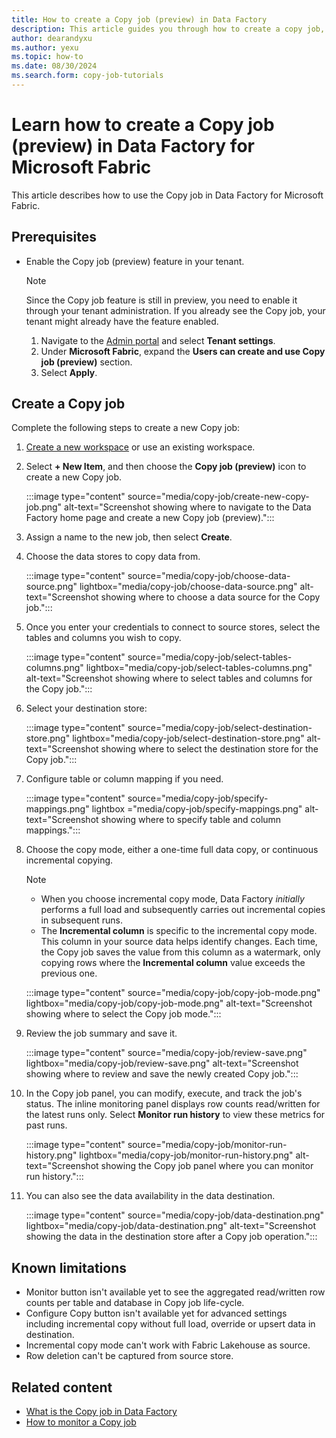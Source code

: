 ```yaml
---
title: How to create a Copy job (preview) in Data Factory
description: This article guides you through how to create a copy job, execute it, and view the results.
author: dearandyxu
ms.author: yexu
ms.topic: how-to
ms.date: 08/30/2024
ms.search.form: copy-job-tutorials 
---
```


# Learn how to create a Copy job (preview) in Data Factory for Microsoft Fabric

This article describes how to use the Copy job in Data Factory for Microsoft Fabric.

## Prerequisites

- Enable the Copy job (preview) feature in your tenant.

  > [!NOTE]
  > Since the Copy job feature is still in preview, you need to enable it through your tenant administration. If you already see the Copy job, your tenant might already have the feature enabled.

  1. Navigate to the [Admin portal](https://msit.powerbi.com/admin-portal) and select **Tenant settings**.
  1. Under **Microsoft Fabric**, expand the **Users can create and use Copy job (preview)** section.
  1. Select **Apply**.

## Create a Copy job

Complete the following steps to create a new Copy job:

1. [Create a new workspace](../get-started/create-workspaces.md) or use an existing workspace.
1. Select **+ New Item**, and then choose the **Copy job (preview)** icon to create a new Copy job.

   :::image type="content" source="media/copy-job/create-new-copy-job.png" alt-text="Screenshot showing where to navigate to the Data Factory home page and create a new Copy job (preview).":::

1. Assign a name to the new job, then select **Create**.
1. Choose the data stores to copy data from.

   :::image type="content" source="media/copy-job/choose-data-source.png" lightbox="media/copy-job/choose-data-source.png" alt-text="Screenshot showing where to choose a data source for the Copy job.":::

1. Once you enter your credentials to connect to source stores, select the tables and columns you wish to copy.

   :::image type="content" source="media/copy-job/select-tables-columns.png" lightbox="media/copy-job/select-tables-columns.png" alt-text="Screenshot showing where to select tables and columns for the Copy job.":::

1. Select your destination store:

   :::image type="content" source="media/copy-job/select-destination-store.png" lightbox="media/copy-job/select-destination-store.png" alt-text="Screenshot showing where to select the destination store for the Copy job.":::

1. Configure table or column mapping if you need.

   :::image type="content" source="media/copy-job/specify-mappings.png" lightbox ="media/copy-job/specify-mappings.png" alt-text="Screenshot showing where to specify table and column mappings.":::

1. Choose the copy mode, either a one-time full data copy, or continuous incremental copying.

   > [!NOTE]
   > - When you choose incremental copy mode, Data Factory _initially_ performs a full load and subsequently carries out incremental copies in subsequent runs.
   > - The **Incremental column** is specific to the incremental copy mode. This column in your source data helps identify changes. Each time, the Copy job saves the value from this column as a watermark, only copying rows where the **Incremental column** value exceeds the previous one.

   :::image type="content" source="media/copy-job/copy-job-mode.png" lightbox="media/copy-job/copy-job-mode.png" alt-text="Screenshot showing where to select the Copy job mode.":::

1. Review the job summary and save it.

   :::image type="content" source="media/copy-job/review-save.png" lightbox="media/copy-job/review-save.png" alt-text="Screenshot showing where to review and save the newly created Copy job.":::

1. In the Copy job panel, you can modify, execute, and track the job's status. The inline monitoring panel displays row counts read/written for the latest runs only. Select **Monitor run history** to view these metrics for past runs.

   :::image type="content" source="media/copy-job/monitor-run-history.png" lightbox="media/copy-job/monitor-run-history.png" alt-text="Screenshot showing the Copy job panel where you can monitor run history.":::

1. You can also see the data availability in the data destination.

   :::image type="content" source="media/copy-job/data-destination.png" lightbox="media/copy-job/data-destination.png" alt-text="Screenshot showing the data in the destination store after a Copy job operation.":::

## Known limitations

- Monitor button isn't available yet to see the aggregated read/written row counts per table and database in Copy job life-cycle.
- Configure Copy button isn't available yet for advanced settings including incremental copy without full load, override or upsert data in destination.
- Incremental copy mode can't work with Fabric Lakehouse as source.
- Row deletion can't be captured from source store.

## Related content

- [What is the Copy job in Data Factory](what-is-copy-job.md)
- [How to monitor a Copy job](monitor-copy-job.md)
